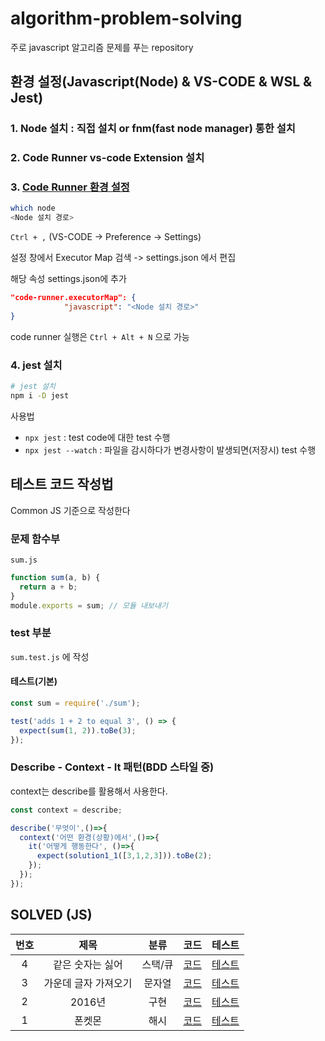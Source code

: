 # algorithm-problem-solving

주로 javascript 알고리즘 문제를 푸는 repository

## 환경 설정(Javascript(Node) & VS-CODE & WSL & Jest)

### 1. Node 설치 : 직접 설치 or fnm(fast node manager) 통한 설치

### 2. Code Runner vs-code Extension 설치

### 3. [Code Runner 환경 설정](https://stackoverflow.com/questions/44983472/how-to-run-javascript-code-in-visual-studio-code-bin-sh-1-node-not-found)

```bash
which node
<Node 설치 경로>
```

`Ctrl + ,` (VS-CODE -> Preference -> Settings)

설정 창에서 Executor Map 검색 -> settings.json 에서 편집

해당 속성 settings.json에 추가

```json
"code-runner.executorMap": {
            "javascript": "<Node 설치 경로>"
}
```

code runner 실행은 `Ctrl + Alt + N` 으로 가능

### 4. jest 설치

```bash
# jest 설치
npm i -D jest
```

사용법

* `npx jest` : test code에 대한 test 수행
* `npx jest --watch` : 파일을 감시하다가 변경사항이 발생되면(저장시) test 수행

## 테스트 코드 작성법

Common JS 기준으로 작성한다

### 문제 함수부

`sum.js`

```javascript
function sum(a, b) {
  return a + b;
}
module.exports = sum; // 모듈 내보내기
```

### test 부분

`sum.test.js` 에 작성

#### 테스트(기본)

```javascript
const sum = require('./sum');

test('adds 1 + 2 to equal 3', () => {
  expect(sum(1, 2)).toBe(3);
});
```

### Describe - Context - It 패턴(BDD 스타일 중)

context는 describe를 활용해서 사용한다.

```javascript
const context = describe;

describe('무엇이',()=>{
  context('어떤 환경(상황)에서',()=>{
    it('어떻게 행동한다', ()=>{
      expect(solution1_1([3,1,2,3])).toBe(2);
    });
  });
});
```

## SOLVED (JS)

|**번호**|**제목**|**분류**|**코드**|**테스트**|
|:---:|:---:|:---:|:---:|:---:|
|4|같은 숫자는 싫어|스택/큐|[코드](/javascript/programmers-1-4.js)|[테스트](/javascript/programmers-1-4.test.js)|
|3|가운데 글자 가져오기|문자열|[코드](/javascript/programmers-1-3.js)|[테스트](/javascript/programmers-1-3.test.js)|
|2|2016년|구현|[코드](/javascript/programmers-1-2.js)|[테스트](/javascript/programmers-1-2.test.js)|
|1|폰켓몬|해시|[코드](/javascript/programmers-1-1.js)|[테스트](/javascript/programmers-1-1.test.js)|
